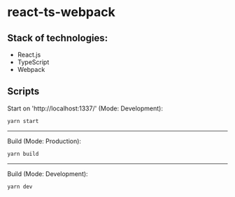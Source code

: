 # react-ts-webpack
## Stack of technologies:
- React.js
- TypeScript
- Webpack

## Scripts
Start on 'http://localhost:1337/' (Mode: Development):
```sh
yarn start
```
------------
Build (Mode: Production):
```sh
yarn build
```
------------
Build (Mode: Development):
```sh
yarn dev
```
